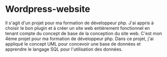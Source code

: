 # Wordpress-website
 Il s'agit d'un projet pour ma formation de développeur php. J'ai appris à choisir le bon plugin et à créer un site web entièrement fonctionnel en tenant compte du concept de base de la conception du site web. C'est mon 4ème projet pour ma formation de développeur php. Dans ce projet, j'ai appliqué le concept UML pour concevoir une base de données et apprendre le langage SQL pour l'utilisation des données.
